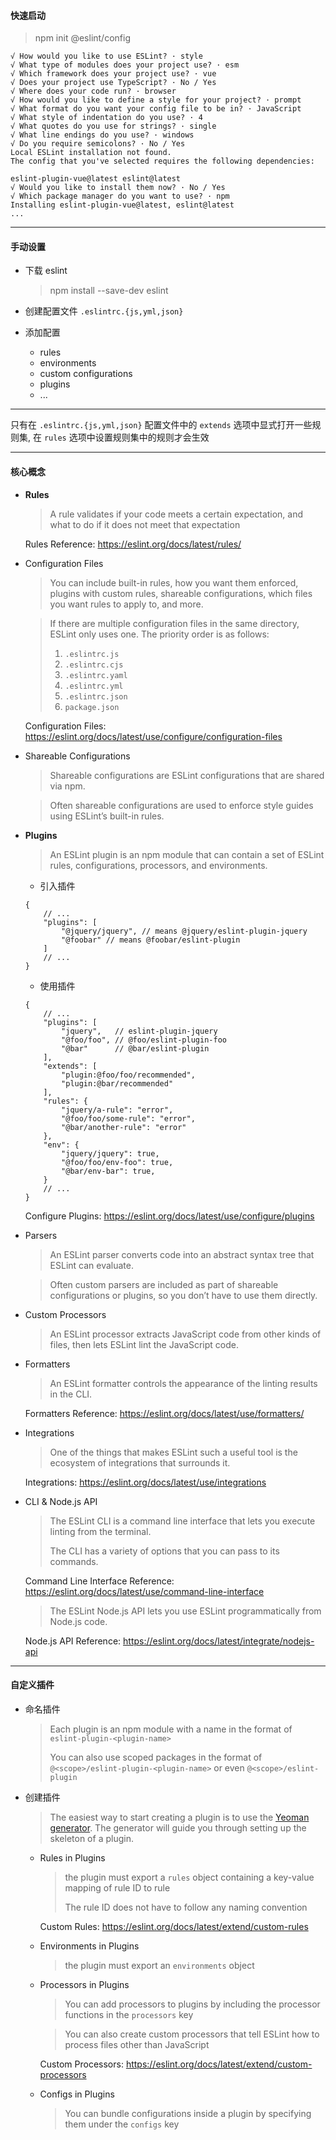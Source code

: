 #### 快速启动

> npm init @eslint/config

```
√ How would you like to use ESLint? · style
√ What type of modules does your project use? · esm
√ Which framework does your project use? · vue
√ Does your project use TypeScript? · No / Yes
√ Where does your code run? · browser
√ How would you like to define a style for your project? · prompt
√ What format do you want your config file to be in? · JavaScript
√ What style of indentation do you use? · 4
√ What quotes do you use for strings? · single
√ What line endings do you use? · windows
√ Do you require semicolons? · No / Yes
Local ESLint installation not found.
The config that you've selected requires the following dependencies:

eslint-plugin-vue@latest eslint@latest
√ Would you like to install them now? · No / Yes
√ Which package manager do you want to use? · npm
Installing eslint-plugin-vue@latest, eslint@latest
...
```

---

#### 手动设置

+ 下载 eslint 

  > npm install --save-dev eslint

+ 创建配置文件 `.eslintrc.{js,yml,json}`
+ 添加配置
  + rules
  + environments
  + custom configurations
  + plugins
  + ...

---

只有在 `.eslintrc.{js,yml,json}` 配置文件中的 `extends` 选项中显式打开一些规则集, 在 `rules` 选项中设置规则集中的规则才会生效

---

#### 核心概念

+ **Rules** 

  >  A rule validates if your code meets a certain expectation, and what to do if it does not meet that expectation

  Rules Reference:  https://eslint.org/docs/latest/rules/

+ Configuration Files

  > You can include built-in rules, how you want them enforced, plugins with custom rules, shareable configurations, which files you want rules to apply to, and more.

  > If there are multiple configuration files in the same directory, ESLint only uses one. The priority order is as follows:
  >
  > 1. `.eslintrc.js`
  > 2. `.eslintrc.cjs`
  > 3. `.eslintrc.yaml`
  > 4. `.eslintrc.yml`
  > 5. `.eslintrc.json`
  > 6. `package.json`

  Configuration Files: https://eslint.org/docs/latest/use/configure/configuration-files

+ Shareable Configurations

  > Shareable configurations are ESLint configurations that are shared via npm.

  > Often shareable configurations are used to enforce style guides using ESLint’s built-in rules.

+ **Plugins**

  > An ESLint plugin is an npm module that can contain a set of ESLint rules, configurations, processors, and environments. 

  + 引入插件

  ```
  {
      // ...
      "plugins": [
          "@jquery/jquery", // means @jquery/eslint-plugin-jquery
          "@foobar" // means @foobar/eslint-plugin
      ]
      // ...
  }
  ```

  + 使用插件

  ```
  {
      // ...
      "plugins": [
          "jquery",   // eslint-plugin-jquery
          "@foo/foo", // @foo/eslint-plugin-foo
          "@bar"      // @bar/eslint-plugin
      ],
      "extends": [
          "plugin:@foo/foo/recommended",
          "plugin:@bar/recommended"
      ],
      "rules": {
          "jquery/a-rule": "error",
          "@foo/foo/some-rule": "error",
          "@bar/another-rule": "error"
      },
      "env": {
          "jquery/jquery": true,
          "@foo/foo/env-foo": true,
          "@bar/env-bar": true,
      }
      // ...
  }
  ```

  Configure Plugins: https://eslint.org/docs/latest/use/configure/plugins

+ Parsers

  > An ESLint parser converts code into an abstract syntax tree that ESLint can evaluate.

  > Often custom parsers are included as part of shareable configurations or plugins, so you don’t have to use them directly.

+ Custom Processors

  > An ESLint processor extracts JavaScript code from other kinds of files, then lets ESLint lint the JavaScript code.

+ Formatters

  > An ESLint formatter controls the appearance of the linting results in the CLI.

  Formatters Reference: https://eslint.org/docs/latest/use/formatters/

+ Integrations

  > One of the things that makes ESLint such a useful tool is the ecosystem of integrations that surrounds it.

  Integrations: https://eslint.org/docs/latest/use/integrations

+ CLI & Node.js API

  > The ESLint CLI is a command line interface that lets you execute linting from the terminal. 
  >
  > The CLI has a variety of options that you can pass to its commands.

  Command Line Interface Reference: https://eslint.org/docs/latest/use/command-line-interface

  > The ESLint Node.js API lets you use ESLint programmatically from Node.js code. 

  Node.js API Reference: https://eslint.org/docs/latest/integrate/nodejs-api

---

#### 自定义插件

+ 命名插件

  > Each plugin is an npm module with a name in the format of `eslint-plugin-<plugin-name>`
  >
  > You can also use scoped packages in the format of `@<scope>/eslint-plugin-<plugin-name>` or even `@<scope>/eslint-plugin`

+ 创建插件

  > The easiest way to start creating a plugin is to use the [Yeoman generator](https://www.npmjs.com/package/generator-eslint). The generator will guide you through setting up the skeleton of a plugin.

  + Rules in Plugins

    > the plugin must export a `rules` object containing a key-value mapping of rule ID to rule
    >
    > The rule ID does not have to follow any naming convention

    Custom Rules: https://eslint.org/docs/latest/extend/custom-rules

  + Environments in Plugins

    > the plugin must export an `environments` object

  + Processors in Plugins

    > You can add processors to plugins by including the processor functions in the `processors` key

    > You can also create custom processors that tell ESLint how to process files other than JavaScript

    Custom Processors: https://eslint.org/docs/latest/extend/custom-processors

  + Configs in Plugins

    > You can bundle configurations inside a plugin by specifying them under the `configs` key